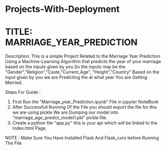 # Projects-With-Deployment
# TITLE: MARRIAGE_YEAR_PREDICTION

Description: This is a simple Project Related to the Marriage Year Prediction Using a Machine-Learning Algorithm that predicts the year of your marriage based on the inputs given by you.So the inputs may be the "Gender","Religion","Caste,"Current_Age",
"Height","Country" Based on the input given by you we are Predicting the at what year You are Getting Married.

Steps For Guide :

1) First Run the "Marriage_year_Prediction.ipynb" File in jupyter NoteBook
2) After Successfull Running Of the File you should export the file for this we are using pickle
We are Dumping our model into "marriage_age_predict_model1.pkl" pickle file.
3) Create a python file "app.py" this is your api which will be linked to the index.html Page.
 
NOTE : Make Sure You Have Installed Flask And Flask_cors before Running The File 
